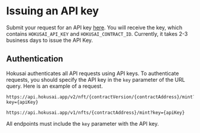 # Issuing an API key

Submit your request for an API key [here](https://0xhokusai.notion.site/Hokusai-API-Application-form-a6d8118d416b41d88632396e3156cddb). You will receive the key, which contains `HOKUSAI_API_KEY` and `HOKUSAI_CONTRACT_ID`. Currently, it takes 2-3 business days to issue the API Key. 

## Authentication
Hokusai authenticates all API requests using API keys. 
To authenticate requests, you should specify the API key in the `key` parameter of the URL query.
Here is an example of a request.

<!--
type: tab
title: v2
-->

```:bash
https://api.hokusai.app/v2/nft/{contractVersion/{contractAddress}/mint?key={apiKey}
```

<!--
type: tab
title: v1
-->

```:bash
https://api.hokusai.app/v1/nfts/{contractAddress}/mint?key={apiKey}
```

<!-- type: tab-end -->

All endpoints must include the `key` parameter with the API key.

